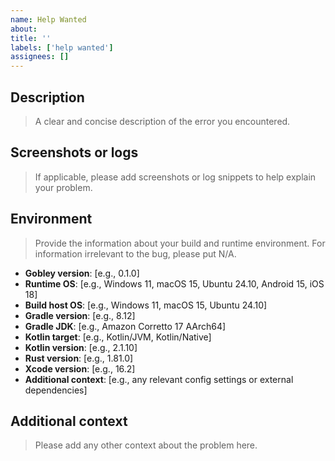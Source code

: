 ```yaml
---
name: Help Wanted
about: 
title: ''
labels: ['help wanted']
assignees: []
---
```


## Description

> A clear and concise description of the error you encountered.

## Screenshots or logs

> If applicable, please add screenshots or log snippets to help explain your
> problem.

## Environment

> Provide the information about your build and runtime environment. For
> information irrelevant to the bug, please put N/A.

- **Gobley version**: [e.g., 0.1.0]
- **Runtime OS**: [e.g., Windows 11, macOS 15, Ubuntu 24.10, Android 15, iOS 18]
- **Build host OS**: [e.g., Windows 11, macOS 15, Ubuntu 24.10]
- **Gradle version**: [e.g., 8.12]
- **Gradle JDK**: [e.g., Amazon Corretto 17 AArch64]
- **Kotlin target**: [e.g., Kotlin/JVM, Kotlin/Native]
- **Kotlin version**: [e.g., 2.1.10]
- **Rust version**: [e.g., 1.81.0]
- **Xcode version**: [e.g., 16.2]
- **Additional context**: [e.g., any relevant config settings or external dependencies]

## Additional context

> Please add any other context about the problem here.
